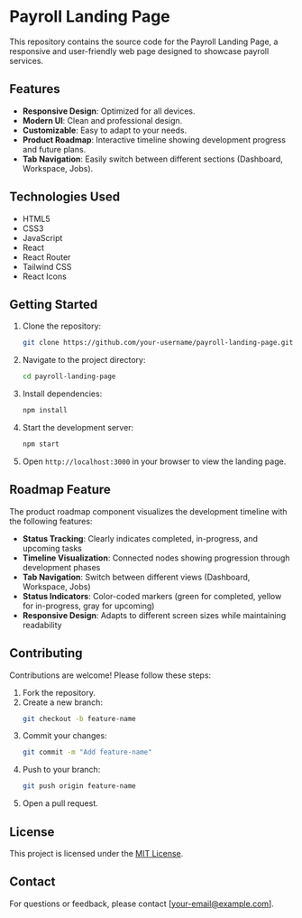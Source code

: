 # Payroll Landing Page

This repository contains the source code for the Payroll Landing Page, a responsive and user-friendly web page designed to showcase payroll services.

## Features

- **Responsive Design**: Optimized for all devices.
- **Modern UI**: Clean and professional design.
- **Customizable**: Easy to adapt to your needs.
- **Product Roadmap**: Interactive timeline showing development progress and future plans.
- **Tab Navigation**: Easily switch between different sections (Dashboard, Workspace, Jobs).

## Technologies Used

- HTML5
- CSS3
- JavaScript
- React
- React Router
- Tailwind CSS
- React Icons

## Getting Started

1. Clone the repository:
   ```bash
   git clone https://github.com/your-username/payroll-landing-page.git
   ```
2. Navigate to the project directory:
   ```bash
   cd payroll-landing-page
   ```
3. Install dependencies:
   ```bash
   npm install
   ```
4. Start the development server:
   ```bash
   npm start
   ```
5. Open `http://localhost:3000` in your browser to view the landing page.

## Roadmap Feature

The product roadmap component visualizes the development timeline with the following features:

- **Status Tracking**: Clearly indicates completed, in-progress, and upcoming tasks
- **Timeline Visualization**: Connected nodes showing progression through development phases
- **Tab Navigation**: Switch between different views (Dashboard, Workspace, Jobs)
- **Status Indicators**: Color-coded markers (green for completed, yellow for in-progress, gray for upcoming)
- **Responsive Design**: Adapts to different screen sizes while maintaining readability

## Contributing

Contributions are welcome! Please follow these steps:

1. Fork the repository.
2. Create a new branch:
   ```bash
   git checkout -b feature-name
   ```
3. Commit your changes:
   ```bash
   git commit -m "Add feature-name"
   ```
4. Push to your branch:
   ```bash
   git push origin feature-name
   ```
5. Open a pull request.

## License

This project is licensed under the [MIT License](LICENSE).

## Contact

For questions or feedback, please contact [your-email@example.com].
